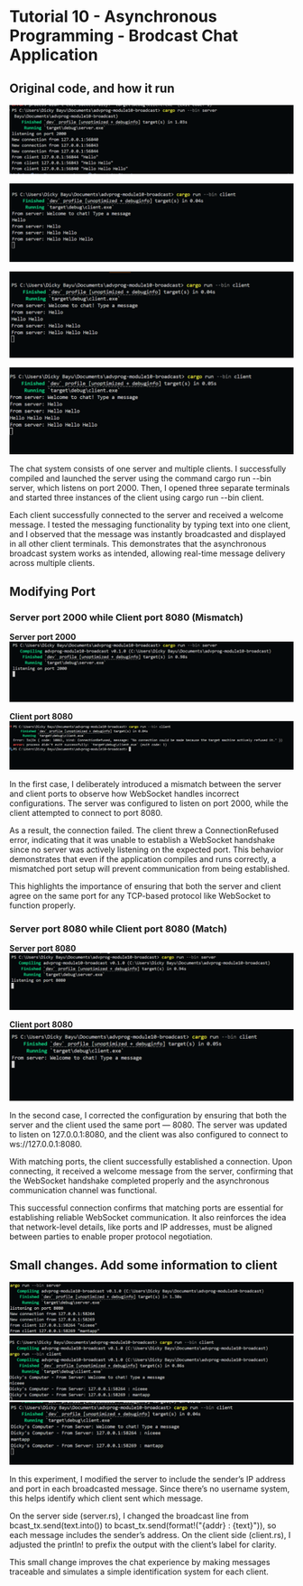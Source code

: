 
# Tutorial 10 - Asynchronous Programming - Brodcast Chat Application

## Original code, and how it run

![server](/screenshot/server.png)

![client1](/screenshot/client1.png)

![client2](/screenshot/client2.png)

![client3](/screenshot/client3.png)

The chat system consists of one server and multiple clients. I successfully compiled and launched the server using the command cargo run --bin server, which listens on port 2000. Then, I opened three separate terminals and started three instances of the client using cargo run --bin client.

Each client successfully connected to the server and received a welcome message. I tested the messaging functionality by typing text into one client, and I observed that the message was instantly broadcasted and displayed in all other client terminals. This demonstrates that the asynchronous broadcast system works as intended, allowing real-time message delivery across multiple clients.

## Modifying Port

### Server port 2000 while Client port 8080 (Mismatch)

**Server port 2000**
![Image](/screenshot/server2000.png)

**Client port 8080**
![Image](/screenshot/clienterror.png)

In the first case, I deliberately introduced a mismatch between the server and client ports to observe how WebSocket handles incorrect configurations. The server was configured to listen on port 2000, while the client attempted to connect to port 8080.

As a result, the connection failed. The client threw a ConnectionRefused error, indicating that it was unable to establish a WebSocket handshake since no server was actively listening on the expected port. This behavior demonstrates that even if the application compiles and runs correctly, a mismatched port setup will prevent communication from being established.

This highlights the importance of ensuring that both the server and client agree on the same port for any TCP-based protocol like WebSocket to function properly.

### Server port 8080 while Client port 8080 (Match)

**Server port 8080**
![Image](/screenshot/server8080.png)

**Client port 8080**
![Image](/screenshot/clientsuccess.png)

In the second case, I corrected the configuration by ensuring that both the server and the client used the same port — 8080. The server was updated to listen on 127.0.0.1:8080, and the client was also configured to connect to ws://127.0.0.1:8080.

With matching ports, the client successfully established a connection. Upon connecting, it received a welcome message from the server, confirming that the WebSocket handshake completed properly and the asynchronous communication channel was functional.

This successful connection confirms that matching ports are essential for establishing reliable WebSocket communication. It also reinforces the idea that network-level details, like ports and IP addresses, must be aligned between parties to enable proper protocol negotiation.

## Small changes. Add some information to client

![Server](/screenshot/serversmallchanges.png)
![Client1](/screenshot/clientsmallchanges1.png)
![Client2](/screenshot/clientsmallchanges2.png)

In this experiment, I modified the server to include the sender’s IP address and port in each broadcasted message. Since there’s no username system, this helps identify which client sent which message.

On the server side (server.rs), I changed the broadcast line from bcast_tx.send(text.into()) to bcast_tx.send(format!("{addr} : {text}")), so each message includes the sender’s address. On the client side (client.rs), I adjusted the println! to prefix the output with the client’s label for clarity.

This small change improves the chat experience by making messages traceable and simulates a simple identification system for each client.
